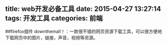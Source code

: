 title: web开发必备工具
date: 2015-04-27 13:27:14
tags: 开发工具
categories: 前端
---
##firefox插件
downthemall！：一款很不错的网页资源下载工具，可以很方便地下载网页中的图片，链接，声音，视频等资源。